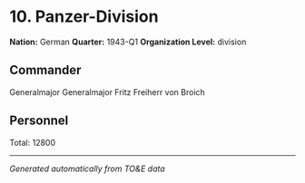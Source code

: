 # 10. Panzer-Division

**Nation:** German
**Quarter:** 1943-Q1
**Organization Level:** division

## Commander

Generalmajor Generalmajor Fritz Freiherr von Broich

## Personnel

Total: 12800

---
*Generated automatically from TO&E data*
